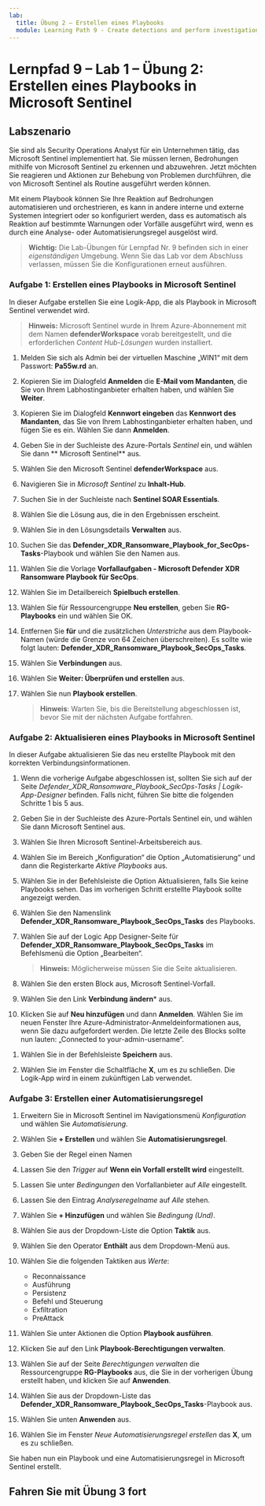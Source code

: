 ```yaml
---
lab:
  title: Übung 2 – Erstellen eines Playbooks
  module: Learning Path 9 - Create detections and perform investigations using Microsoft Sentinel
---
```


# Lernpfad 9 – Lab 1 – Übung 2: Erstellen eines Playbooks in Microsoft Sentinel

## Labszenario

Sie sind als Security Operations Analyst für ein Unternehmen tätig, das Microsoft Sentinel implementiert hat. Sie müssen lernen, Bedrohungen mithilfe von Microsoft Sentinel zu erkennen und abzuwehren. Jetzt möchten Sie reagieren und Aktionen zur Behebung von Problemen durchführen, die von Microsoft Sentinel als Routine ausgeführt werden können.

Mit einem Playbook können Sie Ihre Reaktion auf Bedrohungen automatisieren und orchestrieren, es kann in andere interne und externe Systemen integriert oder so konfiguriert werden, dass es automatisch als Reaktion auf bestimmte Warnungen oder Vorfälle ausgeführt wird, wenn es durch eine Analyse- oder Automatisierungsregel ausgelöst wird.

>**Wichtig:** Die Lab-Übungen für Lernpfad Nr. 9 befinden sich in einer *eigenständigen* Umgebung. Wenn Sie das Lab vor dem Abschluss verlassen, müssen Sie die Konfigurationen erneut ausführen.

### Aufgabe 1: Erstellen eines Playbooks in Microsoft Sentinel

In dieser Aufgabe erstellen Sie eine Logik-App, die als Playbook in Microsoft Sentinel verwendet wird.

>**Hinweis:** Microsoft Sentinel wurde in Ihrem Azure-Abonnement mit dem Namen **defenderWorkspace** vorab bereitgestellt, und die erforderlichen *Content Hub-Lösungen* wurden installiert.

1. Melden Sie sich als Admin bei der virtuellen Maschine „WIN1“ mit dem Passwort: **Pa55w.rd** an.  

1. Kopieren Sie im Dialogfeld **Anmelden** die **E-Mail vom Mandanten**, die Sie von Ihrem Labhostinganbieter erhalten haben, und wählen Sie **Weiter**.

1. Kopieren Sie im Dialogfeld **Kennwort eingeben** das **Kennwort des Mandanten**, das Sie von Ihrem Labhostinganbieter erhalten haben, und fügen Sie es ein. Wählen Sie dann **Anmelden**.

1. Geben Sie in der Suchleiste des Azure-Portals *Sentinel* ein, und wählen Sie dann ** Microsoft Sentinel** aus.

1. Wählen Sie den Microsoft Sentinel **defenderWorkspace** aus.

1. Navigieren Sie in *Microsoft Sentinel* zu **Inhalt-Hub**.

1. Suchen Sie in der Suchleiste nach **Sentinel SOAR Essentials**.

1. Wählen Sie die Lösung aus, die in den Ergebnissen erscheint.

1. Wählen Sie in den Lösungsdetails **Verwalten** aus.

1. Suchen Sie das **Defender_XDR_Ransomware_Playbook_for_SecOps-Tasks**-Playbook und wählen Sie den Namen aus.

1. Wählen Sie die Vorlage **Vorfallaufgaben - Microsoft Defender XDR Ransomware Playbook für SecOps**.

1. Wählen Sie im Detailbereich **Spielbuch erstellen**.

1. Wählen Sie für Ressourcengruppe **Neu erstellen**, geben Sie **RG-Playbooks** ein und wählen Sie OK.

1. Entfernen Sie **für** und die zusätzlichen *Unterstriche* aus dem Playbook-Namen (würde die Grenze von 64 Zeichen überschreiten). Es sollte wie folgt lauten: **Defender_XDR_Ransomware_Playbook_SecOps_Tasks**.

1. Wählen Sie **Verbindungen** aus.

1. Wählen Sie **Weiter: Überprüfen und erstellen** aus.

1. Wählen Sie nun **Playbook erstellen**.

    >**Hinweis**: Warten Sie, bis die Bereitstellung abgeschlossen ist, bevor Sie mit der nächsten Aufgabe fortfahren.

### Aufgabe 2: Aktualisieren eines Playbooks in Microsoft Sentinel

In dieser Aufgabe aktualisieren Sie das neu erstellte Playbook mit den korrekten Verbindungsinformationen.

1. Wenn die vorherige Aufgabe abgeschlossen ist, sollten Sie sich auf der Seite *Defender_XDR_Ransomware_Playbook_SecOps-Tasks | Logik-App-Designer* befinden. Falls nicht, führen Sie bitte die folgenden Schritte 1 bis 5 aus.

1. Geben Sie in der Suchleiste des Azure-Portals Sentinel ein, und wählen Sie dann  Microsoft Sentinel aus.

1. Wählen Sie Ihren Microsoft Sentinel-Arbeitsbereich aus.

1. Wählen Sie im Bereich „Konfiguration“ die Option „Automatisierung“ und dann die Registerkarte *Aktive Playbooks* aus.

1. Wählen Sie in der Befehlsleiste die Option Aktualisieren, falls Sie keine Playbooks sehen. Das im vorherigen Schritt erstellte Playbook sollte angezeigt werden.

1. Wählen Sie den Namenslink **Defender_XDR_Ransomware_Playbook_SecOps_Tasks** des Playbooks.

1. Wählen Sie auf der Logic App Designer-Seite für **Defender_XDR_Ransomware_Playbook_SecOps_Tasks** im Befehlsmenü die Option „Bearbeiten“.

    >**Hinweis:** Möglicherweise müssen Sie die Seite aktualisieren.

1. Wählen Sie den ersten Block aus, Microsoft Sentinel-Vorfall.

1. Wählen Sie den Link **Verbindung ändern*** aus.

1. Klicken Sie auf **Neu hinzufügen** und dann **Anmelden**. Wählen Sie im neuen Fenster Ihre Azure-Administrator-Anmeldeinformationen aus, wenn Sie dazu aufgefordert werden. Die letzte Zeile des Blocks sollte nun lauten: „Connected to your-admin-username“.

<!--- 1. Below within the logic split (+ sign), select Add an action to incident.--->

1. Wählen Sie in der Befehlsleiste **Speichern** aus.

1. Wählen Sie im Fenster die Schaltfläche **X**, um es zu schließen. Die Logik-App wird in einem zukünftigen Lab verwendet.

### Aufgabe 3: Erstellen einer Automatisierungsregel

1. Erweitern Sie in Microsoft Sentinel im Navigationsmenü *Konfiguration* und wählen Sie *Automatisierung*.

1. Wählen Sie **+ Erstellen** und wählen Sie **Automatisierungsregel**.

1. Geben Sie der Regel einen Namen

1. Lassen Sie den *Trigger* auf **Wenn ein Vorfall erstellt wird** eingestellt.

1. Lassen Sie unter *Bedingungen* den Vorfallanbieter auf *Alle* eingestellt.

1. Lassen Sie den Eintrag *Analyseregelname* auf *Alle* stehen.

1. Wählen Sie **+ Hinzufügen** und wählen Sie *Bedingung (Und)*.

1. Wählen Sie aus der Dropdown-Liste die Option **Taktik** aus.

1. Wählen Sie den Operator **Enthält** aus dem Dropdown-Menü aus.

1. Wählen Sie die folgenden Taktiken aus *Werte*:
    - Reconnaissance
    - Ausführung
    - Persistenz
    - Befehl und Steuerung
    - Exfiltration
    - PreAttack

1. Wählen Sie unter Aktionen die Option **Playbook ausführen**.

1. Klicken Sie auf den Link **Playbook-Berechtigungen verwalten**.

1. Wählen Sie auf der Seite *Berechtigungen verwalten* die Ressourcengruppe **RG-Playbooks** aus, die Sie in der vorherigen Übung erstellt haben, und klicken Sie auf **Anwenden**.

1. Wählen Sie aus der Dropdown-Liste das **Defender_XDR_Ransomware_Playbook_SecOps_Tasks**-Playbook aus.

1. Wählen Sie unten **Anwenden** aus.

1. Wählen Sie im Fenster *Neue Automatisierungsregel erstellen* das **X**, um es zu schließen.

Sie haben nun ein Playbook und eine Automatisierungsregel in Microsoft Sentinel erstellt.

## Fahren Sie mit Übung 3 fort
